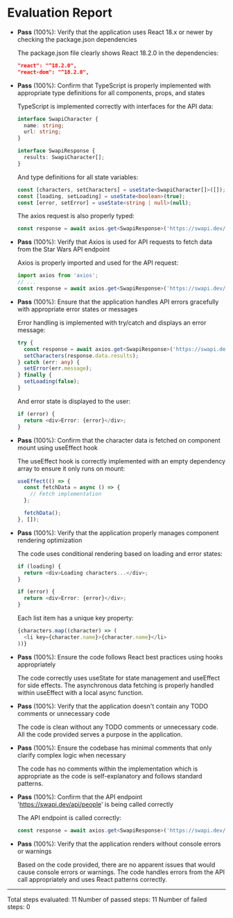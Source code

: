 # Evaluation Report

- **Pass** (100%): Verify that the application uses React 18.x or newer by checking the package.json dependencies
  
  The package.json file clearly shows React 18.2.0 in the dependencies:
  ```json
  "react": "^18.2.0",
  "react-dom": "^18.2.0",
  ```

- **Pass** (100%): Confirm that TypeScript is properly implemented with appropriate type definitions for all components, props, and states
  
  TypeScript is implemented correctly with interfaces for the API data:
  ```typescript
  interface SwapiCharacter {
    name: string;
    url: string;
  }

  interface SwapiResponse {
    results: SwapiCharacter[];
  }
  ```
  
  And type definitions for all state variables:
  ```typescript
  const [characters, setCharacters] = useState<SwapiCharacter[]>([]);
  const [loading, setLoading] = useState<boolean>(true);
  const [error, setError] = useState<string | null>(null);
  ```
  
  The axios request is also properly typed:
  ```typescript
  const response = await axios.get<SwapiResponse>('https://swapi.dev/api/people');
  ```

- **Pass** (100%): Verify that Axios is used for API requests to fetch data from the Star Wars API endpoint
  
  Axios is properly imported and used for the API request:
  ```typescript
  import axios from 'axios';
  // ...
  const response = await axios.get<SwapiResponse>('https://swapi.dev/api/people');
  ```

- **Pass** (100%): Ensure that the application handles API errors gracefully with appropriate error states or messages
  
  Error handling is implemented with try/catch and displays an error message:
  ```typescript
  try {
    const response = await axios.get<SwapiResponse>('https://swapi.dev/api/people');
    setCharacters(response.data.results);
  } catch (err: any) {
    setError(err.message);
  } finally {
    setLoading(false);
  }
  ```
  
  And error state is displayed to the user:
  ```typescript
  if (error) {
    return <div>Error: {error}</div>;
  }
  ```

- **Pass** (100%): Confirm that the character data is fetched on component mount using useEffect hook
  
  The useEffect hook is correctly implemented with an empty dependency array to ensure it only runs on mount:
  ```typescript
  useEffect(() => {
    const fetchData = async () => {
      // Fetch implementation
    };

    fetchData();
  }, []);
  ```

- **Pass** (100%): Verify that the application properly manages component rendering optimization
  
  The code uses conditional rendering based on loading and error states:
  ```typescript
  if (loading) {
    return <div>Loading characters...</div>;
  }

  if (error) {
    return <div>Error: {error}</div>;
  }
  ```
  
  Each list item has a unique key property:
  ```typescript
  {characters.map((character) => (
    <li key={character.name}>{character.name}</li>
  ))}
  ```

- **Pass** (100%): Ensure the code follows React best practices using hooks appropriately
  
  The code correctly uses useState for state management and useEffect for side effects. The asynchronous data fetching is properly handled within useEffect with a local async function.

- **Pass** (100%): Verify that the application doesn't contain any TODO comments or unnecessary code
  
  The code is clean without any TODO comments or unnecessary code. All the code provided serves a purpose in the application.

- **Pass** (100%): Ensure the codebase has minimal comments that only clarify complex logic when necessary
  
  The code has no comments within the implementation which is appropriate as the code is self-explanatory and follows standard patterns.

- **Pass** (100%): Confirm that the API endpoint 'https://swapi.dev/api/people' is being called correctly
  
  The API endpoint is called correctly:
  ```typescript
  const response = await axios.get<SwapiResponse>('https://swapi.dev/api/people');
  ```

- **Pass** (100%): Verify that the application renders without console errors or warnings
  
  Based on the code provided, there are no apparent issues that would cause console errors or warnings. The code handles errors from the API call appropriately and uses React patterns correctly.

---

Total steps evaluated: 11
Number of passed steps: 11
Number of failed steps: 0